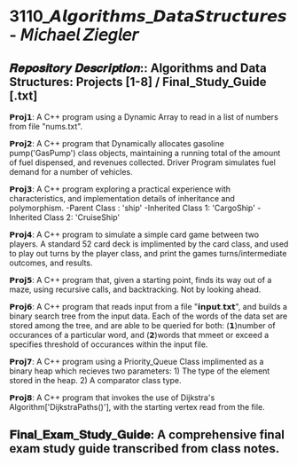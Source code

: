 # 3110_𝘼𝙡𝙜𝙤𝙧𝙞𝙩𝙝𝙢𝙨_𝘿𝙖𝙩𝙖𝙎𝙩𝙧𝙪𝙘𝙩𝙪𝙧𝙚𝙨 - 𝘔𝘪𝘤𝘩𝘢𝘦𝘭 𝘡𝘪𝘦𝘨𝘭𝘦𝘳
𝑹𝒆𝒑𝒐𝒔𝒊𝒕𝒐𝒓𝒚 𝑫𝒆𝒔𝒄𝒓𝒊𝒑𝒕𝒊𝒐𝒏:: Algorithms and Data Structures: Projects [1-8] / Final_Study_Guide [.txt]
-------------------------------------------------------------------------------------------------------------------------------------------
𝗣𝗿𝗼𝗷𝟭: A C++ program using a Dynamic Array to read in a list of numbers from file "nums.txt".

𝗣𝗿𝗼𝗷𝟮: A C++ program that Dynamically allocates gasoline pump('GasPump') class objects, maintaining a running total of the amount of fuel dispensed, and revenues collected. Driver Program simulates fuel demand for a number of vehicles.

𝗣𝗿𝗼𝗷𝟯: A C++ program exploring a practical experience with characteristics, and implementation details of inheritance and polymorphism. 
       -Parent    Class  : 'ship'
       -Inherited Class 1: 'CargoShip'
       -Inherited Class 2: 'CruiseShip' 
       
𝗣𝗿𝗼𝗷𝟰: A C++ program to simulate a simple card game between two players. A standard 52 card deck is implimented by the card class, and 
used to play out turns by the player class, and print the games turns/intermediate outcomes, and results.

𝗣𝗿𝗼𝗷𝟱: A C++ program that, given a starting point, finds its way out of a maze, using recursive calls, and backtracking. Not by 
looking ahead.

𝗣𝗿𝗼𝗷𝟲: A C++ program that reads input from a file "𝗶𝗻𝗽𝘂𝘁.𝘁𝘅𝘁", and builds a binary search tree from the input data. Each of the words of the data set are stored among the tree, and are able to be queried for both: (𝟭)number of occurances of a particular word, and (𝟮)words that mmeet or exceed a specifies threshold of occurances within the input file.

𝗣𝗿𝗼𝗷𝟳: A C++ program using a Priority_Queue Class implimented as a binary heap which recieves two parameters:
        1) The type of the element stored in the heap. 
 	  	  2) A comparator class type.

𝗣𝗿𝗼𝗷𝟴: A C++ program that invokes the use of Dijkstra's Algorithm['DijkstraPaths()'], with the starting vertex read from the file.

𝐅𝐢𝐧𝐚𝐥_𝐄𝐱𝐚𝐦_𝐒𝐭𝐮𝐝𝐲_𝐆𝐮𝐢𝐝𝐞: A comprehensive final exam study guide transcribed from class notes. 
--------------------------------------------------------------------------------------------------------------------------------------------------------------------------------------------------------------------------------------------------------------------------------------
